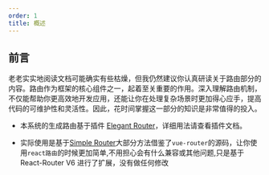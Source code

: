 ```yaml
---
order: 1
title: 概述
---
```




## 前言

老老实实地阅读文档可能确实有些枯燥，但我仍然建议你认真研读关于路由部分的内容。路由作为框架的核心组件之一，起着至关重要的作用。深入理解路由机制，不仅能帮助你更高效地开发应用，还能让你在处理复杂场景时更加得心应手，提高代码的可维护性和灵活性。因此，花时间掌握这一部分的知识是非常值得的投入。

- 本系统的生成路由基于插件 [Elegant Router](https://github.com/mufeng889/react-auto-route)，详细用法请查看插件文档。

- 实际使用是基于[Simple Router](https://github.com/mufeng889/react-simple-router)大部分方法借鉴了`vue-router`的源码，让你使用`react路由`的时候更加简单,不用担心会有什么兼容或其他问题,只是基于React-Router V6 进行了扩展，没有做任何修改
